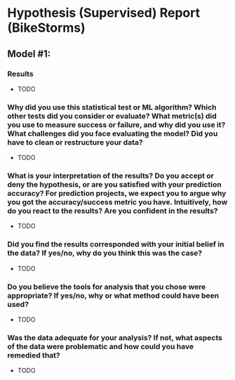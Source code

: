 # Hypothesis (Supervised) Report (BikeStorms)

## Model #1:

### Results

-   TODO

### Why did you use this statistical test or ML algorithm? Which other tests did you consider or evaluate? What metric(s) did you use to measure success or failure, and why did you use it? What challenges did you face evaluating the model? Did you have to clean or restructure your data?

-   TODO

### What is your interpretation of the results? Do you accept or deny the hypothesis, or are you satisfied with your prediction accuracy? For prediction projects, we expect you to argue why you got the accuracy/success metric you have. Intuitively, how do you react to the results? Are you confident in the results?

-   TODO

### Did you find the results corresponded with your initial belief in the data? If yes/no, why do you think this was the case?

-   TODO

### Do you believe the tools for analysis that you chose were appropriate? If yes/no, why or what method could have been used?

-   TODO

### Was the data adequate for your analysis? If not, what aspects of the data were problematic and how could you have remedied that?

-   TODO
